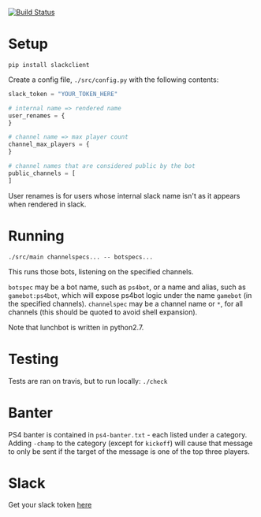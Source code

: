 [![Build Status](https://travis-ci.org/bobrippling/lunchbot.svg?branch=master)](https://travis-ci.org/bobrippling/lunchbot)

# Setup

`pip install slackclient`

Create a config file, `./src/config.py` with the following contents:
```python
slack_token = "YOUR_TOKEN_HERE"

# internal name => rendered name
user_renames = {
}

# channel name => max player count
channel_max_players = {
}

# channel names that are considered public by the bot
public_channels = [
]
```

User renames is for users whose internal slack name isn't as it appears when rendered in slack.

# Running

`./src/main channelspecs... -- botspecs...`

This runs those bots, listening on the specified channels.

`botspec` may be a bot name, such as `ps4bot`, or a name and alias, such as `gamebot:ps4bot`, which will expose ps4bot logic under the name `gamebot` (in the specified channels).
`channelspec` may be a channel name or `*`, for all channels (this should be quoted to avoid shell expansion).

Note that lunchbot is written in python2.7.

# Testing

Tests are ran on travis, but to run locally: `./check`

# Banter

PS4 banter is contained in `ps4-banter.txt` - each listed under a category. Adding `-champ` to the category (except for `kickoff`) will cause that message to only be sent if the target of the message is one of the top three players.

# Slack

Get your slack token [here](https://api.slack.com/custom-integrations/legacy-tokens)
